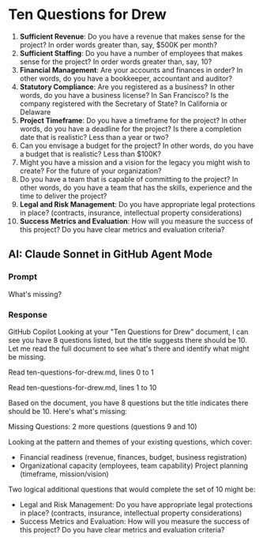 # Ten Questions for Drew

1. **Sufficient Revenue**: Do you have a revenue that makes sense for the project? In order words greater than, say, $500K per month?
2. **Sufficient Staffing**: Do you have a number of employees that makes sense for the project? In order words greater than, say, 10?
3. **Financial Management**: Are your accounts and finances in order? In other words, do you have a bookkeeper, accountant and auditor?
4. **Statutory Compliance**: Are you registered as a business? In other words, do you have a business license? In San Francisco? Is the company registered with the Secretary of State? In California or Delaware
5. **Project Timeframe**: Do you have a timeframe for the project? In other words, do you have a deadline for the project? Is there a completion date that is realistic? Less than a  year or two?
6. Can you envisage a budget for the project? In other words, do you have a budget that is realistic? Less than $100K?
7. Might you have a mission and a vision for the legacy you might wish to create? For the future of your organization?
8. Do you have a team that is capable of committing to the project? In other words, do you have a team that has the skills, experience and the time to deliver the project?
9. **Legal and Risk Management**: Do you have appropriate legal protections in place? (contracts, insurance, intellectual property considerations)
10. **Success Metrics and Evaluation**: How will you measure the success of this project? Do you have clear metrics and evaluation criteria?

## AI: Claude Sonnet in GitHub Agent Mode

### Prompt

What's missing?

### Response

GitHub Copilot
Looking at your "Ten Questions for Drew" document, I can see you have 8 questions listed, but the title suggests there should be 10. Let me read the full document to see what's there and identify what might be missing.

Read ten-questions-for-drew.md, lines 0 to 1

Read ten-questions-for-drew.md, lines 1 to 10

Based on the document, you have 8 questions but the title indicates there should be 10. Here's what's missing:

Missing Questions: 2 more questions (questions 9 and 10)

Looking at the pattern and themes of your existing questions, which cover:

* Financial readiness (revenue, finances, budget, business registration)
* Organizational capacity (employees, team capability)
Project planning (timeframe, mission/vision)

Two logical additional questions that would complete the set of 10 might be:

* Legal and Risk Management: Do you have appropriate legal protections in place? (contracts, insurance, intellectual property considerations)
* Success Metrics and Evaluation: How will you measure the success of this project? Do you have clear metrics and evaluation criteria?
